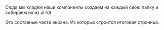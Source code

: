 Сюда мы кладём наши компоненты создаём на каждый свою папку и собираем их из ui-kit

Это составные части экрана. Из которых строится итоговая страница.